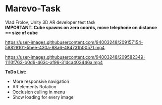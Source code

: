 # Marevo-Task
Vlad Frolov, Unity 3D AR developer test task </br>
<B>IMPORTANT: Cube spawns on zero coords, move telephone on distance == size of cube</B> </br>

https://user-images.githubusercontent.com/94003248/209157154-58828101-5bee-430a-88a6-484731b00571.mp4 



https://user-images.githubusercontent.com/94003248/209582349-1110f763-b0d6-463c-af96-31dca403446a.mp4


<B>ToDo List: </B> </br>
<ul>
<li>More responsive navigation</li>
<li>AR elements Rotation</li>
<li>Occlusion culling in menu</li>
<li>Show loading for every image</li>
</ul>
